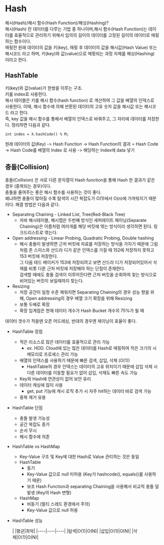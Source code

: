 # Hash

해시(Hash)/해시 함수(Hash Function)/해싱(Hashing)?  
해시(Hash) 란 데이터를 다루는 기법 중 하나이며,해시 함수(Hash Function)는 데이터를 효율적으로 관리하기 위해서 임의의 길이의 데이터를 고정된 길이의 데이터로 매핑하는 함수이다.  
매핑전 원래 데이터의 값을 키(key), 매핑 후 데이터의 값을 해시값(Hash Value) 또는 해시코드 라고 하며, 키(key)와 값(value)으로 매핑되는 과정 자체를 해싱(Hashing) 이라고 한다.  

## HashTable
키(key)와 값(value)가 한쌍을 이루는 구조.  
키를 index로 사용한다.  
해시 테이블은 키를 해시 함수(hash function) 로 계산하여 그 값을 배열의 인덱스로 사용한다. 이때, 해시 함수에 의해 반환된 데이터의 고유 숫자 값을 해시값 또는 해시코드 라고 한다.  
즉, key 값을 해시 함수를 통해서 배열의 인덱스로 바꿔주고, 그 자리에 데이터를 저장한다. 정리하면 다음과 같다.

    int index = X.hashCode() % M;

원래 데이터의 값(Key) -> Hash Function -> Hash Function의 결과 = Hash Code  
-> Hash Code를 배열의 Index 로 사용 -> 해당하는 Index에 data 넣기


## 충돌(Collision)
충돌(Collision) 은 서로 다른 문자열이 Hash function을 통해 Hash 한 결과가 같은 경우 (중복되는 경우)이다.  
충돌을 줄여주는 좋은 해시 함수를 사용하는 것이 좋다.   
왜냐하면 충돌이 많아질 수록 탐색의 시간 복잡도가 O(1)에서 O(n)에 가까워지기 때문이다. 해결 방법은 다음과 같다.

- Separating Chaining - Linked List, Tree(Red-Black Tree)  
  - 자바 해시테이블, 해시맵은 두번째 방식인 세퍼레이트 체이닝(Separate Chaining)은 이름처럼 여러개를 해당 버킷에 엮는 방식이라 생각하면 된다. 링크드리스트로 엮는다.
- Open addressing - Linear Probing, Quadratic Probing, Double hashing
  - 해시 충돌이 발생하면 근처 버킷에 자료를 저장하는 방식을 가지기 때문에 그림처럼 존 스미스와 산드라 디가 같은 인덱스를 가질 때 152에 저장하지 못하고 153 버킷에 저장한다.   
  그 다음 테드 베이커가 153에 저장되려고 보면 산드라 디가 저장되어있어서 삭제를 비롯 다른 근처 버킷에 저장해야 하는 단점이 존재한다.  
  검색할 때에도 충돌 검색이 이루어진다면 근처 버킷을 순회하여 찾는 방식으로 비어있는 버킷이 보일때까지 찾는다. 
- Resizing
  - 저장 공간이 일정 수준 채워지면 Separating Chaining의 경우 성능 향을 위해, Open addressing의 경우 배열 크기 확장을 위해 Resizing
  - 보통 두배로 확장
  - 확장 임계점은 현재 데이터 개수가 Hash Bucket 개수의 75%가 될 때


데이터 갯수가 적을땐 오픈 어드레싱, 반대의 경우엔 체이닝이 효율이 좋다.   

* HashTable 장점
    * 적은 리소스로 많은 데이터를 효율적으로 관리 가능
        * ex. HDD. Cloud에 있는 많은 데이터를 Hash로 매핑하여 작은 크기의 시 메모리로 프로세스 관리 가능
    * 배열의 인덱스를 사용하기 때문에 빠른 검색, 삽입, 삭제 (O(1))
        * HashTable의 경우 인덱스는 데이터의 고유 위치이기 때문에 삽입 삭제 시 다른 데이터를 이동할 필요가 없어 삽입, 삭제도 빠른 속도 가능
    * Key와 Hash에 연관성이 없어 보안 유리
    * 데이터 캐싱에 많이 사용
        * get, put 기능에 캐시 로직 추가 시 자주 hit하는 데이터 바로 검색 가능
    * 중복 제거 유용

* HashTable 단점
    * 충돌 발생 가능성
    * 공간 복잡도 증가
    * 순서 무시
    * 해시 함수에 의존

* HashTable vs HashMap
    * Key-Value 구조 및 Key에 대한 Hash로 Value 관리하는 것은 동일
    * HashTable
        * 동기
        * Key-Value 값으로 null 미허용 (Key가 hashcode(), equals()를 사용하기 때문)
        * 보조 Hash Function과 separating Chaining을 사용해서 비교적 충돌 덜 발생 (Key의 Hash 변형)
    * HashMap
        * 비동기 (멀티 스레드 환경에서 주의)
        * Key-Value 값으로 null 허용

* HashTable 성능

  | |평균|최악|
      |----|----|----|
  |탐색|O(1)|O(N)|
  |삽입|O(1)|O(N)|
  |삭제|O(1)|O(N)|

